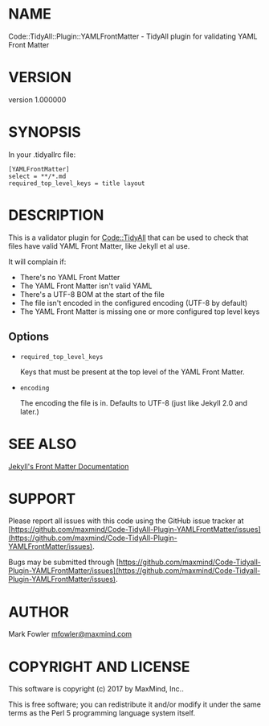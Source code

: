 # NAME

Code::TidyAll::Plugin::YAMLFrontMatter - TidyAll plugin for validating YAML Front Matter

# VERSION

version 1.000000

# SYNOPSIS

In your .tidyallrc file:

    [YAMLFrontMatter]
    select = **/*.md
    required_top_level_keys = title layout

# DESCRIPTION

This is a validator plugin for [Code::TidyAll](https://metacpan.org/pod/Code::TidyAll) that can be used to check
that files have valid YAML Front Matter, like Jekyll et al use.

It will complain if:

- There's no YAML Front Matter
- The YAML Front Matter isn't valid YAML
- There's a UTF-8 BOM at the start of the file
- The file isn't encoded in the configured encoding (UTF-8 by default)
- The YAML Front Matter is missing one or more configured top level keys

## Options

- `required_top_level_keys`

    Keys that must be present at the top level of the YAML Front Matter.

- `encoding`

    The encoding the file is in.  Defaults to UTF-8 (just like Jekyll 2.0 and
    later.)

# SEE ALSO

[Jekyll's Front Matter Documentation](https://jekyllrb.com/docs/frontmatter/)

# SUPPORT

Please report all issues with this code using the GitHub issue tracker at
[https://github.com/maxmind/Code-TidyAll-Plugin-YAMLFrontMatter/issues](https://github.com/maxmind/Code-TidyAll-Plugin-YAMLFrontMatter/issues).

Bugs may be submitted through [https://github.com/maxmind/Code-Tidyall-Plugin-YAMLFrontMatter/issues](https://github.com/maxmind/Code-Tidyall-Plugin-YAMLFrontMatter/issues).

# AUTHOR

Mark Fowler <mfowler@maxmind.com>

# COPYRIGHT AND LICENSE

This software is copyright (c) 2017 by MaxMind, Inc..

This is free software; you can redistribute it and/or modify it under
the same terms as the Perl 5 programming language system itself.
